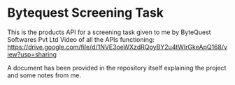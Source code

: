 # Bytequest Screening Task

This is the products API for a screening task given to me by ByteQuest Softwares Pvt Ltd
Video of all the APIs functioning: https://drive.google.com/file/d/1NVE3oeWXzdRQpyBY2u4tWIrGkeApQ168/view?usp=sharing

A document has been provided in the repository itself explaining the project and some notes from me. 
